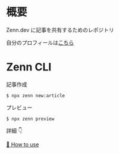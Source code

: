# 概要

Zenn.dev に記事を共有するためのレポジトリ

自分のプロフィールは[こちら](https://zenn.dev/def_yuisato)

# Zenn CLI

記事作成

```shell
$ npx zenn new:article
```

プレビュー

```shell
$ npx zenn preview
```

詳細 👇

[📘 How to use](https://zenn.dev/zenn/articles/zenn-cli-guide)
